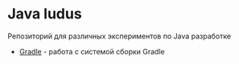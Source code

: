 # Java ludus

Репозиторий для различных экспериментов по Java разработке

- [Gradle](./gradle/README.md) - работа с системой сборки Gradle
